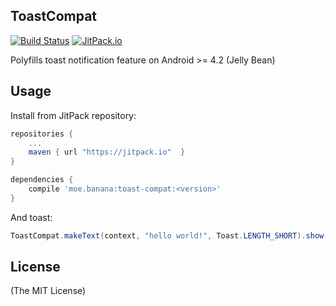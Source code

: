 ToastCompat
-----------

[![Build Status](https://travis-ci.org/kamikat/toast-compat.svg?branch=master)](https://travis-ci.org/kamikat/toast-compat)
[![JitPack.io](https://jitpack.io/v/moe.banana/toast-compat.svg)](https://jitpack.io/#moe.banana/toast-compat)

Polyfills toast notification feature on Android &gt;= 4.2 (Jelly Bean)

Usage
-----

Install from JitPack repository:

```groovy
repositories {
    ...
    maven { url "https://jitpack.io"  }
}

dependencies {
    compile 'moe.banana:toast-compat:<version>'
}
```

And toast:

```java
ToastCompat.makeText(context, "hello world!", Toast.LENGTH_SHORT).show();
```

License
-------

(The MIT License)
